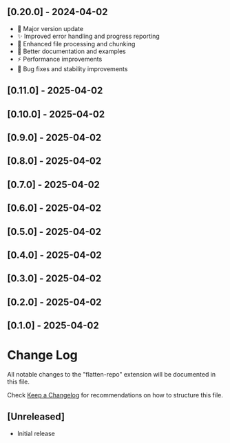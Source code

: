 ## [0.20.0] - 2024-04-02

- 🚀 Major version update
- ✨ Improved error handling and progress reporting
- 🔧 Enhanced file processing and chunking
- 📝 Better documentation and examples
- ⚡️ Performance improvements
- 🐛 Bug fixes and stability improvements

## [0.11.0] - 2025-04-02


## [0.10.0] - 2025-04-02


## [0.9.0] - 2025-04-02


## [0.8.0] - 2025-04-02


## [0.7.0] - 2025-04-02


## [0.6.0] - 2025-04-02


## [0.5.0] - 2025-04-02


## [0.4.0] - 2025-04-02


## [0.3.0] - 2025-04-02


## [0.2.0] - 2025-04-02


## [0.1.0] - 2025-04-02

# Change Log

All notable changes to the "flatten-repo" extension will be documented in this file.

Check [Keep a Changelog](http://keepachangelog.com/) for recommendations on how to structure this file.

## [Unreleased]

- Initial release